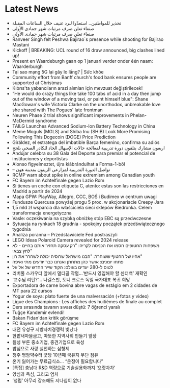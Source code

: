 # Latest News
-  تحذير للمواطنين.. استعدّوا لبرد عنيف خلال الساعات المقبلة
-  صنعاء تعلن صرف مرتبات شهر جمادى الأولى
-  صنعاء تعلن صرف مرتبات شهر جمادى الأولى
-  Ranveer Singh felt Peshwa Bajirao`s presence while shooting for Bajirao Mastani
-  Kickoff | BREAKING: UCL round of 16 draw announced, big clashes lined up!
-  Present en Waardeburgh gaan op 1 januari verder onder één naam: Waarderburgh
-  Tại sao mạng 5G lại gây lo lắng? | Sức khỏe
-  Community effort from Banff church's food bank ensures people are supported at Christmas
-  Kıbrıs'ta yabancıların arazi alımları için mevzuat değiştirilecek!
-  “He would do crazy things like take 100 tabs of acid in a day then jump out of the window of a moving taxi, or paint himself blue": Shane MacGowan's wife Victoria Clarke on the unorthodox, unbreakable love she shared with The Pogues' late frontman
-  Neuren Phase 2 trial shows significant improvements in Phelan-McDermid syndrome
-  TAILG Launches Advanced Sodium-Ion Battery Technology in China
-  Meme Moguls (MGLS) and Shiba Inu (SHIB) Look More Promising Following This Dogecoin (DOGE) Price Prediction
-  Giráldez, el estratega del imbatible Barça femenino, confirma su adiós
-  اربعون مشارك يتلقون دورة تدريبية لمعالجة حالات الإسهال الحاد للكادر الصحي بلحج
-  Andújar celebra su 38 Gala del Deporte para premiar el potencial de instituciones y deportistas
-  Alonso figyelmeztet, újra kiábrándulhat a Forma-1-ből
-  – تواصل الدورة التدريبية لمزارعي الزيتون بمدينة هون
-  RCMP warn about spike in online extremism among Canadian youth
-  FC Bayern im Achtelfinale gegen Lazio Rom
-  Si tienes un coche con etiqueta C, atento: estas son las restricciones en Madrid a partir de 2024
-  Mapa GPW: PlayWay, Allegro, CCC, BOŚ i Budimex w centrum uwagi
-  Fundusze Quercusa powyżej progu 5 proc. w akcjonariacie Creepy Jara
-  1,5 mld zł wsparcia dla właściciela sieci sklepów Biedronka. Celem transformacja energetyczna
-  Vasle: oczekiwania na szybką obniżkę stóp EBC są przedwczesne
-  Sytuacja na rynkach 18 grudnia - spokojny początek przedświątecznego tygodnia
-  Analiza poranna – Przedstawiciele Fed postraszyli
-  LEGO Ideas Polaroid Camera revealed for 2024 release
-  משפחות החטופים חסמו את הכניסה לקריה: "רק עסקה תחזיר אותם בחיים - לא לחץ צבאי"
-  אחיו של החטוף ששוחרר: "הבנו מישראל שרוסיה יכולה לשחרר את רון"
-  פתחו יומנים: אושר כהן מתחתן ואנחנו כבר יודעים מתי ואיפה
-  לטוס ל-280 יעדים בעולם: הקוד שייר החדש של אל על
-  리버풀 스카우터 앞에서 멀티골 작렬…‘반드시 영입해야 할 센터백’ 재확인
-  ‘교수님 리턴?’... 나겔스만, 토니 크로스 독일 국가대표 복귀 희망
-  Exportadora de carne bovina abre vagas de estágio em 2 cidades de MT para 22 cursos
-  Yogur de soya: plato fuerte de una malversación (+fotos y video)
-  Ligue des Champions : Les affiches des huitièmes de finale au complet
-  Ders sırasında tavanın sıvası düştü: 7 öğrenci yaralı
-  Tuğçe Kandemir evlendi!
-  Bakan Fidan'dan kritik görüşme
-  FC Bayern im Achtelfinale gegen Lazio Rom
-  대전 유성구 지방자치경쟁력 빛났다
-  한밭새마을금고, 따뜻한 지역사회 만들기 앞장
-  될성 부른 중소기업, 중견기업으로 육성
-  밥심으로 사랑 실천하는 삼형제
-  청주 명암약수터 굿당 10년째 국유지 무단 점유
-  온기 잃어가는 무료급식소… “온정이 필요합니다”
-  [특집] 충남대 R&D 역량으로 기술실용화까지 ‘으랏차차’
-  양심과 욕심, 그리고 염치
-  ‘청렴’ 아무리 강조해도 지나침이 없다
